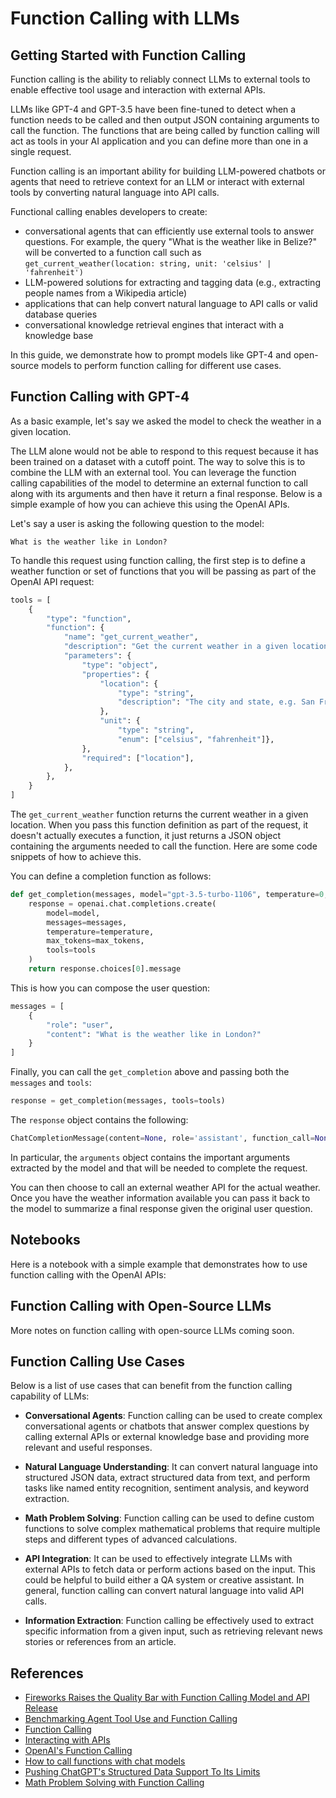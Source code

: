 # Function Calling with LLMs


## Getting Started with Function Calling




Function calling is the ability to reliably connect LLMs to external tools to enable effective tool usage and interaction with external APIs. 

LLMs like GPT-4 and GPT-3.5 have been fine-tuned to detect when a function needs to be called and then output JSON containing arguments to call the function. The functions that are being called by function calling will act as tools in your AI application and you can define more than one in a single request.

Function calling is an important ability for building LLM-powered chatbots or agents that need to retrieve context for an LLM or interact with external tools by converting natural language into API calls. 

Functional calling enables developers to create:

- conversational agents that can efficiently use external tools to answer questions. For example, the query "What is the weather like in Belize?" will be converted to a function call such as `get_current_weather(location: string, unit: 'celsius' | 'fahrenheit')`
- LLM-powered solutions for extracting and tagging data (e.g., extracting people names from a Wikipedia article)
- applications that can help convert natural language to API calls or valid database queries
- conversational knowledge retrieval engines that interact with a knowledge base 

In this guide, we demonstrate how to prompt models like GPT-4 and open-source models to perform function calling for different use cases. 

## Function Calling with GPT-4

As a basic example, let's say we asked the model to check the weather in a given location. 

The LLM alone would not be able to respond to this request because it has been trained on a dataset with a cutoff point. The way to solve this is to combine the LLM with an external tool. You can leverage the function calling capabilities of the model to determine an external function to call along with its arguments and then have it return a final response. Below is a simple example of how you can achieve this using the OpenAI APIs. 

Let's say a user is asking the following question to the model:

```
What is the weather like in London?
```

To handle this request using function calling, the first step is to define a weather function or set of functions that you will be passing as part of the OpenAI API request:

```python
tools = [
    {
        "type": "function",
        "function": {
            "name": "get_current_weather",
            "description": "Get the current weather in a given location",
            "parameters": {
                "type": "object",
                "properties": {
                    "location": {
                        "type": "string",
                        "description": "The city and state, e.g. San Francisco, CA",
                    },
                    "unit": {
                        "type": "string", 
                        "enum": ["celsius", "fahrenheit"]},
                },
                "required": ["location"],
            },
        },   
    }
]
```

The `get_current_weather` function returns the current weather in a given location. When you pass this function definition as part of the request, it doesn't actually executes a function, it just returns a JSON object containing the arguments needed to call the function. Here are some code snippets of how to achieve this. 

You can define a completion function as follows:

```python
def get_completion(messages, model="gpt-3.5-turbo-1106", temperature=0, max_tokens=300, tools=None):
    response = openai.chat.completions.create(
        model=model,
        messages=messages,
        temperature=temperature,
        max_tokens=max_tokens,
        tools=tools
    )
    return response.choices[0].message
```

This is how you can compose the user question:

```python
messages = [
    {
        "role": "user",
        "content": "What is the weather like in London?"
    }
]
```

Finally, you can call the  `get_completion` above and passing both the `messages` and `tools`:

```python
response = get_completion(messages, tools=tools)
```

The `response` object contains the following:

```python
ChatCompletionMessage(content=None, role='assistant', function_call=None, tool_calls=[ChatCompletionMessageToolCall(id='...', function=Function(arguments='{"location":"London","unit":"celsius"}', name='get_current_weather'), type='function')])
```

In particular, the `arguments` object contains the important arguments extracted by the model and that will be needed to complete the request. 

You can then choose to call an external weather API for the actual weather. Once you have the weather information available you can pass it back to the model to summarize a final response given the original user question.

## Notebooks



Here is a notebook with a simple example that demonstrates how to use function calling with the OpenAI APIs:



## Function Calling with Open-Source LLMs
More notes on function calling with open-source LLMs coming soon.

## Function Calling Use Cases

Below is a list of use cases that can benefit from the function calling capability of LLMs:

- **Conversational Agents**: Function calling can be used to create complex conversational agents or chatbots that answer complex questions by calling external APIs or external knowledge base and providing more relevant and useful responses.

- **Natural Language Understanding**: It can convert natural language into structured JSON data, extract structured data from text, and perform tasks like named entity recognition, sentiment analysis, and keyword extraction.

- **Math Problem Solving**: Function calling can be used to define custom functions to solve complex mathematical problems that require multiple steps and different types of advanced calculations.

- **API Integration**: It can be used to effectively integrate LLMs with external APIs to fetch data or perform actions based on the input. This could be helpful to build either a QA system or creative assistant. In general, function calling can convert natural language into valid API calls. 

- **Information Extraction**: Function calling be effectively used to extract specific information from a given input, such as retrieving relevant news stories or references from an article.


## References
- [Fireworks Raises the Quality Bar with Function Calling Model and API Release](https://blog.fireworks.ai/fireworks-raises-the-quality-bar-with-function-calling-model-and-api-release-e7f49d1e98e9)
- [Benchmarking Agent Tool Use and Function Calling](https://blog.langchain.dev/benchmarking-agent-tool-use/)
- [Function Calling](https://ai.google.dev/docs/function_calling)
- [Interacting with APIs](https://python.langchain.com/docs/use_cases/apis)
- [OpenAI's Function Calling](https://platform.openai.com/docs/guides/function-calling)
- [How to call functions with chat models](https://cookbook.openai.com/examples/how_to_call_functions_with_chat_models)
- [Pushing ChatGPT's Structured Data Support To Its Limits](https://minimaxir.com/2023/12/chatgpt-structured-data/)
- [Math Problem Solving with Function Calling](https://github.com/svpino/openai-function-calling/blob/main/sample.ipynb)
